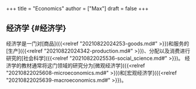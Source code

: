 +++
title = "Economics"
author = ["Max"]
draft = false
+++

## 经济学 {#经济学}

经济学是一门对[商品]({{<relref "20210822024253-goods.md#" >}})和服务的[生产]({{<relref "20210822024342-production.md#" >}})、分配以及消费进行研究的[社会科学]({{<relref "20210822025536-social_science.md#" >}})。
经济学的教材通常将这门领域的研究分为[微观经济学]({{<relref "20210822025608-microeconomics.md#" >}})和[宏观经济学]({{<relref "20210822025639-macroeconomics.md#" >}})。

